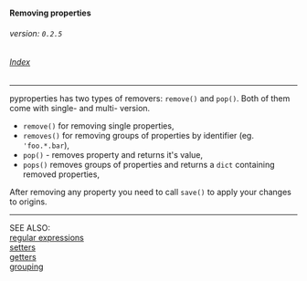 #### Removing properties
###### _version: `0.2.5`_

###### [Index](index.mdown)
----


pyproperties has two types of removers: `remove()` and `pop()`. Both of them come with single- and multi- version.

*   `remove()` for removing single properties,
*   `removes()` for removing groups of properties by identifier (eg. `'foo.*.bar`),
*   `pop()` - removes property and returns it's value,
*   `pops()` removes groups of properties and returns a `dict` containing removed properties,

After removing any property you need to call `save()` to apply your changes to origins.

----
SEE ALSO:  
[regular expressions](regular_expressions.mdown)  
[setters](setters.mdown)  
[getters](getters.mdown)  
[grouping](grouping.mdown)